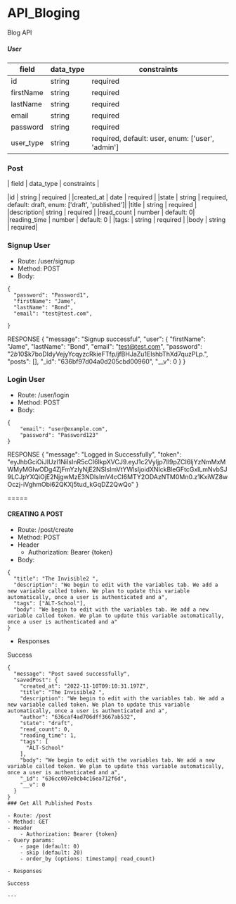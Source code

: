 # API_Bloging
Blog API

##### User
| field  |  data_type | constraints  |
|---|---|---|
|  id |  string |  required |
|  firstName | string  |  required  |
|  lastName  |  string |  required  |
|  email     | string  |  required  |
|  password |   string |  required  |
|  user_type |  string |  required, default: user, enum: ['user', 'admin'] |


### Post
| field  |  data_type | constraints  |

|id         |  string    |  required |
|created_at |  date      |  required |
|state      | string     |  required, default: draft, enum: ['draft', 'published']|
|title      |  string    |  required  |
|description| string     |  required |
|read_count |   number   |  default: 0|
|reading_time |  number |  default: 0 |
|tags:      |  string |  required |
|body       |  string |  required|







### Signup User

- Route: /user/signup
- Method: POST
- Body: 
```
{
  "password": "Password1",
  "firstName": "Jame",
  "lastName": "Bond",
  "email": "test@test.com",
  
}
```
RESPONSE
{
  "message": "Signup successful",
  "user": {
    "firstName": "Jame",
    "lastName": "Bond",
    "email": "test@test.com",
    "password": "$2b$10$k7boDIdyVejyYcqyzcRkieFTfp/jfBHJaZu1EIshbThXd7quzPLp.",
    "posts": [],
    "_id": "636bf97d04a0d205cbd00960",
    "__v": 0
  }
}

### Login User

- Route: /user/login
- Method: POST
- Body: 
```
{
    "email": "user@example.com",
    "password": "Password123"  
}
```
RESPONSE
{
  "message": "Logged in Successfully",
  "token": "eyJhbGciOiJIUzI1NiIsInR5cCI6IkpXVCJ9.eyJ1c2VyIjp7Il9pZCI6IjYzNmMxMWMyMGIwODg4ZjFmYzIyNjE2NSIsImVtYWlsIjoidXNlckBleGFtcGxlLmNvbSJ9LCJpYXQiOjE2NjgwMzE3NDIsImV4cCI6MTY2ODAzNTM0Mn0.z1KxiWZ8wOczj-iVghmObi62QKXj5tud_kGqDZ2QwQo"
}

=====
#### CREATING A POST
- Route: /post/create
- Method: POST
- Header
    - Authorization: Bearer {token}
- Body: 
```
{
  "title": "The Invisible2 ",
  "description": "We begin to edit with the variables tab. We add a new variable called token. We plan to update this variable automatically, once a user is authenticated and a",
  "tags": ["ALT-School"],
  "body": "We begin to edit with the variables tab. We add a new variable called token. We plan to update this variable automatically, once a user is authenticated and a"
}
```

- Responses

Success
```
{
  "message": "Post saved successfully",
  "savedPost": {
    "created_at": "2022-11-10T09:10:31.197Z",
    "title": "The Invisible2 ",
    "description": "We begin to edit with the variables tab. We add a new variable called token. We plan to update this variable automatically, once a user is authenticated and a",
    "author": "636caf4ad706dff3667ab532",
    "state": "draft",
    "read_count": 0,
    "reading_time": 1,
    "tags": [
      "ALT-School"
    ],
    "body": "We begin to edit with the variables tab. We add a new variable called token. We plan to update this variable automatically, once a user is authenticated and a",
    "_id": "636cc007e0cb4c16ea712f6d",
    "__v": 0
  }
}
### Get All Published Posts

- Route: /post
- Method: GET
- Header
    - Authorization: Bearer {token}
- Query params: 
    - page (default: 0)
    - skip (default: 20)
    - order_by (options: timestamp| read_count)

- Responses

Success
```

```
---